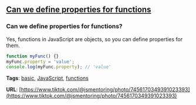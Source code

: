 ## [Can we define properties for functions](#can-we-define-properties-for-functions)

### Can we define properties for functions?

Yes, functions in JavaScript are objects, so you can define properties for them.

```javascript
function myFunc() {}
myFunc.property = 'value';
console.log(myFunc.property); // 'value'
```

**Tags**: [basic](./level/basic), [JavaScript](./theme/javascript), [functions](./theme/functions)

**URL**: [https://www.tiktok.com/@jsmentoring/photo/7456170349391023393](https://www.tiktok.com/@jsmentoring/photo/7456170349391023393)
